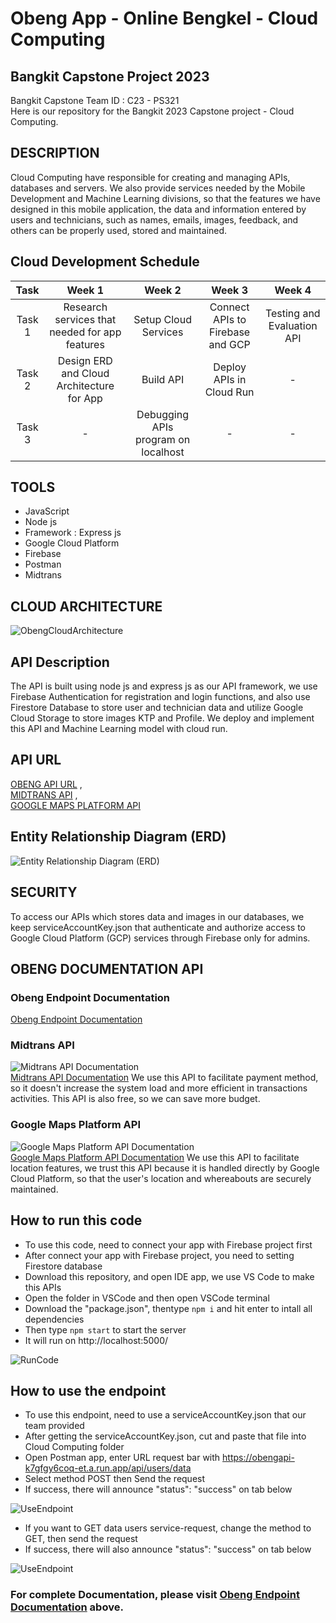 # Obeng App - Online Bengkel - Cloud Computing
## Bangkit Capstone Project 2023

Bangkit Capstone Team ID : C23 - PS321 <br>
Here is our repository for the Bangkit 2023 Capstone project - Cloud Computing.

## DESCRIPTION
Cloud Computing have responsible for creating and managing APIs, databases and servers. We also provide services needed by the Mobile Development and Machine Learning divisions, so that the features we have designed in this mobile application, the data and information entered by users and technicians, such as names, emails, images, feedback, and others can be properly used, stored and maintained.

## Cloud Development Schedule
|  Task  |     Week 1     |       Week 2        |            Week 3          |           Week 4          |
| :----: | :------------: | :-----------------: | :------------------------: |:------------------------: |
| Task 1 | Research services that needed for app features   | Setup Cloud Services      | Connect APIs to Firebase and GCP  | Testing and Evaluation API  |
| Task 2 | Design ERD and Cloud Architecture for App | Build API | Deploy APIs in Cloud Run             | -             |
| Task 3 |       -         | Debugging APIs program on localhost |     -     | -             |

## TOOLS
- JavaScript
- Node js
- Framework : Express js
- Google Cloud Platform
- Firebase
- Postman
- Midtrans

## CLOUD ARCHITECTURE
![ObengCloudArchitecture](https://github.com/nabhanyuzqi1/Bangkit-Capstone-C23-PS321/blob/cloud_computing/assets/CC%20Documentation/Obeng%20Cloud%20Architecture.png)

## API Description
The API is built using node js and express js as our API framework, we use Firebase Authentication for registration and login functions, and also use Firestore Database to store user and technician data and utilize Google Cloud Storage to store images KTP and Profile. We deploy and implement this API and Machine Learning model with cloud run.
<br>
## API URL
[OBENG API URL](https://obengapi-k7gfgy6coq-et.a.run.app) ,<br>
[MIDTRANS API](https://midtrans.com/id?utm_source=google&utm_medium=paidsearch&utm_campaign=ID20_Midtrans_Leads_MerchantAcquisition_Brand&utm_term=midtrans%20api&utm_content=midtransdocs&gad=1&gclid=Cj0KCQjw7aqkBhDPARIsAKGa0oIDlaTPfUOsWHMWyess8S_-5fjydTyi_z-W6txB1POeuUllGbad2o4aAlvpEALw_wcB) ,<br>
[GOOGLE MAPS PLATFORM API](https://cloud.google.com/apigee/?utm_source=google&utm_medium=cpc&utm_campaign=japac-ID-all-en-dr-BKWS-all-pkws-trial-EXA-dr-1605216&utm_content=text-ad-none-none-DEV_c-CRE_602516068253-ADGP_Hybrid%20%7C%20BKWS%20-%20EXA%20%7C%20Txt%20~%20Hybrid%20and%20Multi-cloud%20~%20Apigee%20APi%20Management_Global%20gap%20analysis-KWID_43700071649895841-kwd-335425467&userloc_9124898-network_g&utm_term=KW_google%20maps%20api&gclid=Cj0KCQjw7aqkBhDPARIsAKGa0oIS89JieIoE-7ok34259ebPDWaj1muMERx5-8msLoYR6OOZc876cXIaAjCZEALw_wcB&gclsrc=aw.ds)
<br>

## Entity Relationship Diagram (ERD)
![Entity Relationship Diagram (ERD)](https://github.com/nabhanyuzqi1/Bangkit-Capstone-C23-PS321/blob/cloud_computing/assets/CC%20Documentation/ObengApp_ERD.png)

## SECURITY
To access our APIs which stores data and images in our databases, we keep serviceAccountKey.json that  authenticate and authorize access to Google Cloud Platform (GCP) services through Firebase only for admins.

## <a name="docum"></a>OBENG DOCUMENTATION API
### Obeng Endpoint Documentation 
[Obeng Endpoint Documentation](https://documenter.getpostman.com/view/26556240/2s93sdZrs1)

### Midtrans API
![Midtrans API Documentation](https://github.com/nabhanyuzqi1/Bangkit-Capstone-C23-PS321/blob/cloud_computing/assets/CC%20Documentation/Midtrans-696x385.jpg)
<br>
[Midtrans API Documentation](https://docs.midtrans.com/)
We use this API to facilitate payment method, so it doesn't increase the system load and more efficient in transactions activities. This API is also free, so we can save more budget.

### Google Maps Platform API
![Google Maps Platform API Documentation](https://github.com/nabhanyuzqi1/Bangkit-Capstone-C23-PS321/blob/cloud_computing/assets/CC%20Documentation/Google-Maps-Platform.png)
<br>
[Google Maps Platform API Documentation](https://developers.google.com/maps/documentation)
We use this API to facilitate location features, we trust this API because it is handled directly by Google Cloud Platform, so that the user's location and whereabouts are securely maintained.

## How to run this code
* To use this code, need to connect your app with Firebase project first
* After connect your app with Firebase project, you need to setting Firestore database
* Download this repository, and open IDE app, we use VS Code to make this APIs
* Open the folder in VSCode and then open VSCode terminal
* Download the "package.json", thentype ```npm i``` and hit enter to intall all dependencies
* Then type ```npm start``` to start the server
* It will run on http://localhost:5000/

![RunCode](https://github.com/nabhanyuzqi1/Bangkit-Capstone-C23-PS321/blob/cloud_computing/assets/CC%20Documentation/run_code.jpeg)
<br>

## How to use the endpoint
* To use this endpoint, need to use a serviceAccountKey.json that our team provided
* After getting the serviceAccountKey.json, cut and paste that file into Cloud Computing folder 
* Open Postman app, enter URL request bar with https://obengapi-k7gfgy6coq-et.a.run.app/api/users/data
* Select method POST then Send the request
* If success, there will announce "status": "success" on tab below

![UseEndpoint](https://github.com/nabhanyuzqi1/Bangkit-Capstone-C23-PS321/blob/cloud_computing/assets/CC%20Documentation/run_endpointPOST_Service-request.jpeg)

* If you want to GET data users service-request, change the method to GET, then send the request
* If success, there will also announce "status": "success" on tab below

![UseEndpoint](https://github.com/nabhanyuzqi1/Bangkit-Capstone-C23-PS321/blob/cloud_computing/assets/CC%20Documentation/run_endpointGET_Service-request.jpeg)
<br>
### For complete Documentation, please visit [Obeng Endpoint Documentation](#docum) above.
